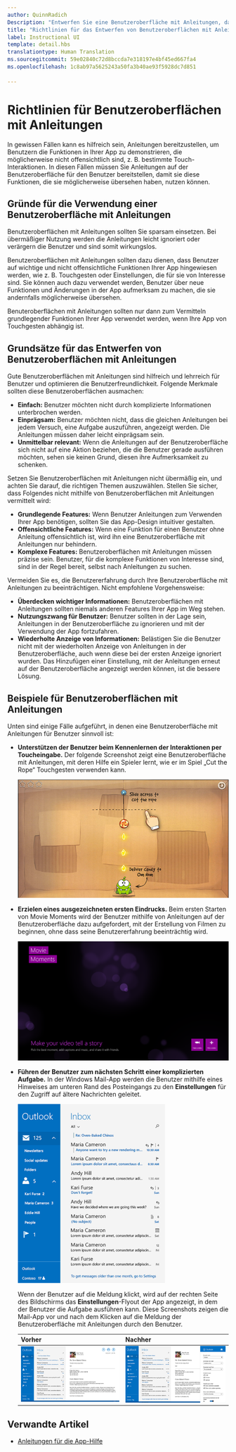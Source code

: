 ```yaml
---
author: QuinnRadich
Description: "Entwerfen Sie eine Benutzeroberfläche mit Anleitungen, damit Benutzer lernen können, wie sie Ihre Windows Store-App nutzen können."
title: "Richtlinien für das Entwerfen von Benutzeroberflächen mit Anleitungen"
label: Instructional UI
template: detail.hbs
translationtype: Human Translation
ms.sourcegitcommit: 59e02840c72d8bccda7e318197e4bf45ed667fa4
ms.openlocfilehash: 1c8ab97a5625243a50fa3b40ae93f5928dc7d851

---
```


# Richtlinien für Benutzeroberflächen mit Anleitungen



In gewissen Fällen kann es hilfreich sein, Anleitungen bereitzustellen, um Benutzern die Funktionen in Ihrer App zu demonstrieren, die möglicherweise nicht offensichtlich sind, z. B. bestimmte Touch-Interaktionen. In diesen Fällen müssen Sie Anleitungen auf der Benutzeroberfläche für den Benutzer bereitstellen, damit sie diese Funktionen, die sie möglicherweise übersehen haben, nutzen können.

## <span id="when_to_use_instructional_ui"></span><span id="WHEN_TO_USE_INSTRUCTIONAL_UI"></span>Gründe für die Verwendung einer Benutzeroberfläche mit Anleitungen

Benutzeroberflächen mit Anleitungen sollten Sie sparsam einsetzen. Bei übermäßiger Nutzung werden die Anleitungen leicht ignoriert oder verärgern die Benutzer und sind somit wirkungslos.

Benutzeroberflächen mit Anleitungen sollten dazu dienen, dass Benutzer auf wichtige und nicht offensichtliche Funktionen Ihrer App hingewiesen werden, wie z. B. Touchgesten oder Einstellungen, die für sie von Interesse sind. Sie können auch dazu verwendet werden, Benutzer über neue Funktionen und Änderungen in der App aufmerksam zu machen, die sie andernfalls möglicherweise übersehen.

Benuteroberflächen mit Anleitungen sollten nur dann zum Vermitteln grundlegender Funktionen Ihrer App verwendet werden, wenn Ihre App von Touchgesten abhängig ist.

## <span id="writing_instructional_ui"></span><span id="WRITING_INSTRUCTIONAL_UI"></span>Grundsätze für das Entwerfen von Benutzeroberflächen mit Anleitungen

Gute Benutzeroberflächen mit Anleitungen sind hilfreich und lehrreich für Benutzer und optimieren die Benutzerfreundlichkeit. Folgende Merkmale sollten diese Benutzeroberflächen ausmachen:

-   **Einfach:** Benutzer möchten nicht durch komplizierte Informationen unterbrochen werden.
-   **Einprägsam:** Benutzer möchten nicht, dass die gleichen Anleitungen bei jedem Versuch, eine Aufgabe auszuführen, angezeigt werden. Die Anleitungen müssen daher leicht einprägsam sein.
-   **Unmittelbar relevant:** Wenn die Anleitungen auf der Benutzeroberfläche sich nicht auf eine Aktion beziehen, die die Benutzer gerade ausführen möchten, sehen sie keinen Grund, diesen ihre Aufmerksamkeit zu schenken.

Setzen Sie Benutzeroberflächen mit Anleitungen nicht übermäßig ein, und achten Sie darauf, die richtigen Themen auszuwählen. Stellen Sie sicher, dass Folgendes nicht mithilfe von Benutzeroberflächen mit Anleitungen vermittelt wird:

-   **Grundlegende Features:** Wenn Benutzer Anleitungen zum Verwenden Ihrer App benötigen, sollten Sie das App-Design intuitiver gestalten.
-   **Offensichtliche Features:** Wenn eine Funktion für einen Benutzer ohne Anleitung offensichtlich ist, wird ihn eine Benutzeroberfläche mit Anleitungen nur behindern.
-   **Komplexe Features:** Benutzeroberflächen mit Anleitungen müssen präzise sein. Benutzer, für die komplexe Funktionen von Interesse sind, sind in der Regel bereit, selbst nach Anleitungen zu suchen.

Vermeiden Sie es, die Benutzererfahrung durch Ihre Benutzeroberfläche mit Anleitungen zu beeinträchtigen. Nicht empfohlene Vorgehensweise:

-   **Überdecken wichtiger Informationen:** Benutzeroberflächen mit Anleitungen sollten niemals anderen Features Ihrer App im Weg stehen.
-   **Nutzungszwang für Benutzer:** Benutzer sollten in der Lage sein, Anleitungen in der Benutzeroberfläche zu ignorieren und mit der Verwendung der App fortzufahren.
-   **Wiederholte Anzeige von Informationen:** Belästigen Sie die Benutzer nicht mit der wiederholten Anzeige von Anleitungen in der Benutzeroberfläche, auch wenn diese bei der ersten Anzeige ignoriert wurden. Das Hinzufügen einer Einstellung, mit der Anleitungen erneut auf der Benutzeroberfläche angezeigt werden können, ist die bessere Lösung.

## <span id="examples_of_instructional_ui"></span><span id="EXAMPLES_OF_INSTRUCTIONAL_UI"></span>Beispiele für Benutzeroberflächen mit Anleitungen

Unten sind einige Fälle aufgeführt, in denen eine Benutzeroberfläche mit Anleitungen für Benutzer sinnvoll ist:

-   **Unterstützen der Benutzer beim Kennenlernen der Interaktionen per Toucheingabe.** Der folgende Screenshot zeigt eine Benutzeroberfläche mit Anleitungen, mit deren Hilfe ein Spieler lernt, wie er im Spiel „Cut the Rope“ Touchgesten verwenden kann.

    ![Screenshot aus dem Spiel, der die Meldung „Slide across to cut the rope“ (Führen Sie zum Trennen des Seils eine Ziehbewegung aus.) der Benutzeroberfläche mit Anweisungen zeigt.](images/in-game-controls-3.png)

-   **Erzielen eines ausgezeichneten ersten Eindrucks.** Beim ersten Starten von Movie Moments wird der Benutzer mithilfe von Anleitungen auf der Benutzeroberfläche dazu aufgefordert, mit der Erstellung von Filmen zu beginnen, ohne dass seine Benutzererfahrung beeinträchtig wird.

    ![Startbildschirm für die App „Movie Moments“](images/instructional-ui-movie.png)

-   **Führen der Benutzer zum nächsten Schritt einer komplizierten Aufgabe.** In der Windows Mail-App werden die Benutzer mithilfe eines Hinweises am unteren Rand des Posteingangs zu den **Einstellungen** für den Zugriff auf ältere Nachrichten geleitet.

    ![Zugeschnittener Screenshot der Windows Mail-App, der eine Meldung einer Benutzeroberfläche mit Anleitungen zeigt](images/instructional-ui-mail-inbox.png)

    Wenn der Benutzer auf die Meldung klickt, wird auf der rechten Seite des Bildschirms das **Einstellungen**-Flyout der App angezeigt, in dem der Benutzer die Aufgabe ausführen kann. Diese Screenshots zeigen die Mail-App vor und nach dem Klicken auf die Meldung der Benutzeroberfläche mit Anleitungen durch den Benutzer.

    | Vorher                                                               | Nachher                                                                                                        |
    |----------------------------------------------------------------------|--------------------------------------------------------------------------------------------------------------|
    | ![Screenshot der Windows Mail-App](images/instructional-ui-mail.png) | ![Screenshot der Windows Mail-App mit einem erweiterten Einstellungen-Flyout](images/instructional-ui-mail-flyout.png) |

## <span id="related_topics"></span>Verwandte Artikel

* [Anleitungen für die App-Hilfe](guidelines-for-app-help.md)



<!--HONumber=Jun16_HO4-->



